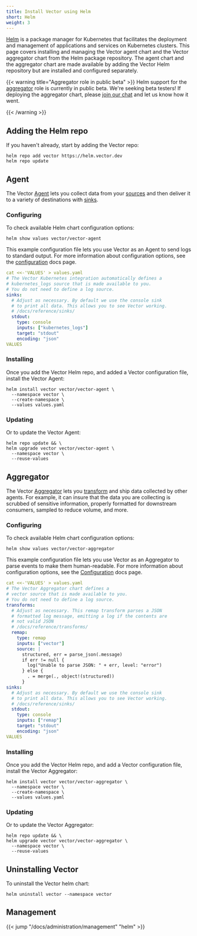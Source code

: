 ```yaml
---
title: Install Vector using Helm
short: Helm
weight: 3
---
```


[Helm] is a package manager for Kubernetes that facilitates the deployment and management of applications and services on Kubernetes clusters. This page covers installing and managing the Vector agent chart and the Vector aggregator chart from the Helm package repository. The agent chart and the aggregator chart are made available by adding the Vector Helm repository but are installed and configured separately.

{{< warning title="Aggregator role in public beta" >}}
Helm support for the [aggregator] role is currently in public beta. We're seeking beta testers! If deploying the aggregator chart, please [join our chat][chat] and let us know how it went.

[aggregator]: /docs/setup/deployment/roles/#aggregator
[chat]: https://chat.vector.dev
{{< /warning >}}

## Adding the Helm repo

If you haven't already, start by adding the Vector repo:

```shell
helm repo add vector https://helm.vector.dev
helm repo update
```

## Agent

The Vector [Agent] lets you collect data from your [sources] and then deliver it to a variety of destinations with [sinks].

### Configuring

To check available Helm chart configuration options:

```shell
helm show values vector/vector-agent
```

This example configuration file lets you use Vector as an Agent to send logs to standard output. For more information about configuration options, see the [configuration] docs page.

```yaml
cat <<-'VALUES' > values.yaml
# The Vector Kubernetes integration automatically defines a
# kubernetes_logs source that is made available to you.
# You do not need to define a log source.
sinks:
  # Adjust as necessary. By default we use the console sink
  # to print all data. This allows you to see Vector working.
  # /docs/reference/sinks/
  stdout:
    type: console
    inputs: ["kubernetes_logs"]
    target: "stdout"
    encoding: "json"
VALUES
```

### Installing

Once you add the Vector Helm repo, and added a Vector configuration file, install the Vector Agent:

```shell
helm install vector vector/vector-agent \
  --namespace vector \
  --create-namespace \
  --values values.yaml
```

### Updating

Or to update the Vector Agent:

```shell
helm repo update && \
helm upgrade vector vector/vector-agent \
  --namespace vector \
  --reuse-values
```

## Aggregator

The Vector [Aggregator] lets you [transform] and ship data collected by other agents. For example, it can insure that the data you are collecting is scrubbed of sensitive information, properly formatted for downstream consumers, sampled to reduce volume, and more.

### Configuring

To check available Helm chart configuration options:

```shell
helm show values vector/vector-aggregator
```

This example configuration file lets you use Vector as an Aggregator to parse events to make them human-readable. For more information about configuration options, see the [Configuration] docs page.

```yaml
cat <<-'VALUES' > values.yaml
# The Vector Aggregator chart defines a
# vector source that is made available to you.
# You do not need to define a log source.
transforms:
  # Adjust as necessary. This remap transform parses a JSON
  # formatted log message, emitting a log if the contents are
  # not valid JSON
  # /docs/reference/transforms/
  remap:
    type: remap
    inputs: ["vector"]
    source: |
      structured, err = parse_json(.message)
      if err != null {
        log("Unable to parse JSON: " + err, level: "error")
      } else {
        . = merge(., object!(structured))
      }
sinks:
  # Adjust as necessary. By default we use the console sink
  # to print all data. This allows you to see Vector working.
  # /docs/reference/sinks/
  stdout:
    type: console
    inputs: ["remap"]
    target: "stdout"
    encoding: "json"
VALUES
```

### Installing

Once you add the Vector Helm repo, and add a Vector configuration file, install the Vector Aggregator:

```shell
helm install vector vector/vector-aggregator \
  --namespace vector \
  --create-namespace \
  --values values.yaml
```

### Updating

Or to update the Vector Aggregator:

```shell
helm repo update && \
helm upgrade vector vector/vector-aggregator \
  --namespace vector \
  --reuse-values
```

## Uninstalling Vector

To uninstall the Vector helm chart:

```shell
helm uninstall vector --namespace vector 
```

## Management

{{< jump "/docs/administration/management" "helm" >}}

[helm]: https://helm.sh
[Configuration]: /docs/reference/configuration/
[Agent]: /docs/setup/deployment/roles/#agent
[sources]: /docs/reference/configuration/sources/
[sinks]: /docs/reference/configuration/sinks/
[Aggregator]: /docs/setup/deployment/roles/#aggregator 
[transform]: /docs/reference/configuration/transforms/
